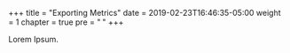 +++
title = "Exporting Metrics"
date = 2019-02-23T16:46:35-05:00
weight = 1
chapter = true
pre = "<b> </b>"
+++



Lorem Ipsum.
